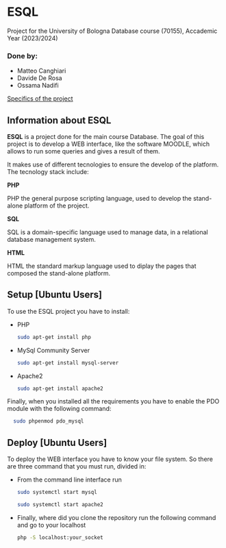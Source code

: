 # ESQL
Project for the University of Bologna Database course (70155), Accademic Year (2023/2024)

### Done by:
- Matteo Canghiari
- Davide De Rosa
- Ossama Nadifi

[Specifics of the project](https://virtuale.unibo.it/mod/resource/view.php?id=1355231)

## Information about ESQL
**ESQL** is a project done for the main course Database. The goal of this project is to develop a WEB interface, like the software MOODLE, which allows to run some queries and gives a result of them. 

It makes use of different tecnologies to ensure the develop of the platform. The tecnology stack include:

**PHP**

PHP the general purpose scripting language, used to develop the stand-alone platform of the project.

**SQL**

SQL is a domain-specific language used to manage data, in a relational database management system.

**HTML**

HTML the standard markup language used to diplay the pages that composed the stand-alone platform.

## Setup [Ubuntu Users]
To use the ESQL project you have to install:
- PHP  
  ```bash
  sudo apt-get install php
  ```
- MySql Community Server
  ```bash
  sudo apt-get install mysql-server
  ```
- Apache2
  ```bash
  sudo apt-get install apache2
  ```
Finally, when you installed all the requirements you have to enable the PDO module with the following command:
```bash
  sudo phpenmod pdo_mysql
  ```
## Deploy [Ubuntu Users]
To deploy the WEB interface you have to know your file system. So there are three command that you must run, divided in:
- From the command line interface run
  ```bash
  sudo systemctl start mysql
  ```
  ```bash
  sudo systemctl start apache2
  ```
- Finally, where did you clone the repository run the following command and go to your localhost
   ```bash
  php -S localhost:your_socket
  ```
